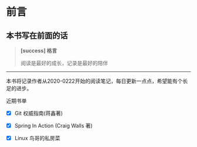 # 前言

##  本书写在前面的话


> **[success] 格言**
>
> 阅读是最好的成长，记录是最好的陪伴

---

本书将记录作者从2020-0222开始的阅读笔记，每日更新一点点，希望能有个长足的进步。

近期书单

- [x] Git 权威指南(蒋鑫著)

- [x] Spring  In Action (Craig Walls 著)

- [x] Linux 鸟哥的私房菜

  

